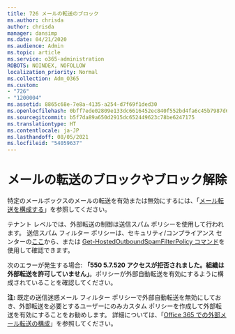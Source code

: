 ```yaml
---
title: 726 メールの転送のブロック
ms.author: chrisda
author: chrisda
manager: dansimp
ms.date: 04/21/2020
ms.audience: Admin
ms.topic: article
ms.service: o365-administration
ROBOTS: NOINDEX, NOFOLLOW
localization_priority: Normal
ms.collection: Adm_O365
ms.custom:
- "726"
- "1200004"
ms.assetid: 8865c68e-7e8a-4135-a254-d7f69f1ded30
ms.openlocfilehash: 0bff7ede02809e133dc6616452ec840f552bd4fa6c45b7987d6455b2a9ba49bf
ms.sourcegitcommit: b5f7da89a650d2915dc652449623c78be6247175
ms.translationtype: HT
ms.contentlocale: ja-JP
ms.lasthandoff: 08/05/2021
ms.locfileid: "54059637"
---
```

# <a name="blocking-or-unblocking-email-forwarding"></a>メールの転送のブロックやブロック解除

特定のメールボックスのメールの転送を有効または無効にするには、「[メール転送を構成する](https://docs.microsoft.com/microsoft-365/admin/email/configure-email-forwarding)」を参照してください。

テナント レベルでは、外部転送の制御は送信スパム ポリシーを使用して行われます。 送信スパム フィルター ポリシーは、セキュリティ/コンプライアンス センターの[ここ](https://protection.office.com/antispam)から、または [Get-HostedOutboundSpamFilterPolicy コマンド](https://docs.microsoft.com/powershell/module/exchange/get-hostedoutboundspamfilterpolicy)を使用して確認できます。

次のエラーが発生する場合: **「550 5.7.520 アクセスが拒否されました。組織は外部転送を許可していません」**。ポリシーが外部自動転送を有効にするように構成されていることを確認してください。

**注:** 既定の送信迷惑メール フィルター ポリシーで外部自動転送を無効にしておき、外部転送を必要とするユーザーにのみカスタム ポリシーを作成して外部転送を有効にすることをお勧めします。 詳細については、「[Office 365 での外部メール転送の構成](https://docs.microsoft.com/microsoft-365/security/office-365-security/external-email-forwarding)」を参照してください。